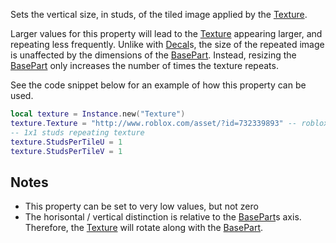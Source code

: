 Sets the vertical size, in studs, of the tiled image applied by the [Texture](https://developer.roblox.com/en-us/api-reference/class/Texture).

Larger values for this property will lead to the [Texture](https://developer.roblox.com/en-us/api-reference/class/Texture) appearing larger, and repeating less frequently. Unlike with [Decal](https://developer.roblox.com/en-us/api-reference/class/Decal)s, the size of the repeated image is unaffected by the dimensions of the [BasePart](https://developer.roblox.com/en-us/api-reference/class/BasePart). Instead, resizing the [BasePart](https://developer.roblox.com/en-us/api-reference/class/BasePart) only increases the number of times the texture repeats.

See the code snippet below for an example of how this property can be used.

```Lua
local texture = Instance.new("Texture")
texture.Texture = "http://www.roblox.com/asset/?id=732339893" -- roblox logo
-- 1x1 studs repeating texture
texture.StudsPerTileU = 1
texture.StudsPerTileV = 1
``` 

Notes
-----

*   This property can be set to very low values, but not zero
*   The horisontal / vertical distinction is relative to the [BasePart](https://developer.roblox.com/en-us/api-reference/class/BasePart)s axis. Therefore, the [Texture](https://developer.roblox.com/en-us/api-reference/class/Texture) will rotate along with the [BasePart](https://developer.roblox.com/en-us/api-reference/class/BasePart).